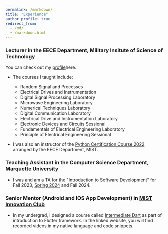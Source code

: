 ```yaml
---
permalink: /markdown/
title: "Experience"
author_profile: true
redirect_from: 
  - /md/
  - /markdown.html
---
```

### Lecturer in the EECE Department, Military Insitute of Science of Technology 
You can check out my <a href="https://mist.ac.bd/department/eece/facultyMembers/dibaloke_chanda-371" target="_blank">profile</a>here.
- The courses I taught include:
  - Random Signal and Processes
  - Electrical Drives and Instrumentation
  - Digital Signal Processing Laboratory
  - Microwave Engineering Laboratory
  - Numerical Techniques Laboratory
  - Digital Communication Laboratory
  - Electrical Drive and Instrumentation Laboratory
  - Electronic Devices and Circuits Sessional
  - Fundamentals of Electrical Engineering Laboratory
  - Principle of Electrical Engineering Sessional
 
- I was also an instructor of the <a href="https://eece.gitbook.io/python-certification-course-2022" target="_blank">Python Certification Course 2022</a>  arranged by the EECE Department, MIST.

### Teaching Assistant in the Computer Science Department, Marquette University 
-  I was and am a TA for the "Introduction to Software Development" for Fall 2023, [Spring 2024](https://www.marquette.edu/computer-science/teaching-research-assistant-assignments.php) and Fall 2024.

### Senior Mentor (Android and IOS App Development) in <a href="https://innovationclub.mist.ac.bd/" target="_blank">MIST Innovation Club</a>
- In my undergrad, I designed a course called <a href="https://eece.gitbook.io/mist-innovation-club-flutter-course-1" target="_blank">Intermediate Dart</a>
  as part of introduction to Flutter framework. In the linked website, you will find recorded videos in my native language and code snippets.
